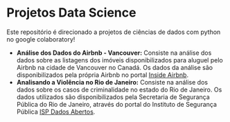 # Projetos Data Science

Este repositório é direcionado a projetos de ciências de dados com python no google colaboratory!

* **Análise dos Dados do Airbnb - Vancouver:** Consiste na análise dos dados sobre as listagens dos imóveis disponibilizados para aluguel pelo Airbnb na cidade de Vancouver no Canadá. Os dados da análise são disponibilizados pela própria Airbnb no portal [Inside Airbnb](http://insideairbnb.com/get-the-data.html).
* **Analisando a Violência no Rio de Janeiro:** Consiste na análise dos dados sobre os casos de criminalidade no estado do Rio de Janeiro. Os dados utilizados são disponibilizados pela Secretaria de Segurança Pública do Rio de Janeiro, através do portal do Instituto de Segurança Pública [ISP Dados Abertos](http://www.ispdados.rj.gov.br/estatistica.html).
